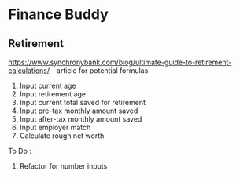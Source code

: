 # Finance Buddy

## Retirement

https://www.synchronybank.com/blog/ultimate-guide-to-retirement-calculations/ - article for potential formulas

1. Input current age
2. Input retirement age
3. Input current total saved for retirement
4. Input pre-tax monthly amount saved
5. Input after-tax monthly amount saved
6. Input employer match
7. Calculate rough net worth

To Do :

1. Refactor for number inputs

